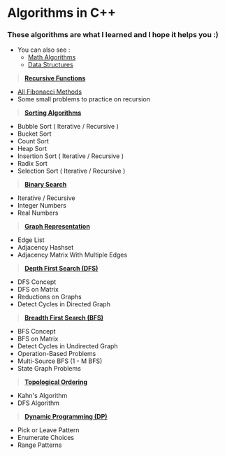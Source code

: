 # Algorithms in C++

### These algorithms are what I learned and I hope it helps you :)

* You can also see :
   - [Math Algorithms](https://github.com/Ali-Elshorpagi/math_algorithms)
   - [Data Structures](https://github.com/Ali-Elshorpagi/Data_Structures)

> **[Recursive Functions](https://github.com/Ali-Elshorpagi/algorithms/tree/main/recursive_functions)**
   - [All Fibonacci Methods](https://github.com/Ali-Elshorpagi/algorithms/blob/main/recursive_functions/fibonacci.cpp) 
   - Some small problems to practice on recursion

> **[Sorting Algorithms](https://github.com/Ali-Elshorpagi/algorithms/tree/main/sorting_algorithms)**
   - Bubble Sort ( Iterative / Recursive )
   - Bucket Sort
   - Count Sort
   - Heap Sort
   - Insertion Sort ( Iterative / Recursive )
   - Radix Sort
   - Selection Sort ( Iterative / Recursive )
   
> **[Binary Search](https://github.com/Ali-Elshorpagi/algorithms/tree/main/binary_search)**
   - Iterative / Recursive
   - Integer Numbers
   - Real Numbers

> **[Graph Representation](https://github.com/Ali-Elshorpagi/algorithms/tree/main/graph_representation)**
   - Edge List
   - Adjacency Hashset
   - Adjacency Matrix With Multiple Edges

> **[Depth First Search (DFS)](https://github.com/Ali-Elshorpagi/algorithms/tree/main/DFS)**
   - DFS Concept
   - DFS on Matrix
   - Reductions on Graphs
   - Detect Cycles in Directed Graph

> **[Breadth First Search (BFS)](https://github.com/Ali-Elshorpagi/algorithms/tree/main/BFS)**
   - BFS Concept
   - BFS on Matrix
   - Detect Cycles in Undirected Graph
   - Operation-Based Problems
   - Multi-Source BFS (1 - M BFS)
   - State Graph Problems

> **[Topological Ordering](https://github.com/Ali-Elshorpagi/algorithms/tree/main/topological_ordering)**
   - Kahn's Algorithm
   - DFS Algorithm 

> **[Dynamic Programming (DP)](https://github.com/Ali-Elshorpagi/algorithms/tree/main/DP)**
   - Pick or Leave Pattern
   - Enumerate Choices
   - Range Patterns

